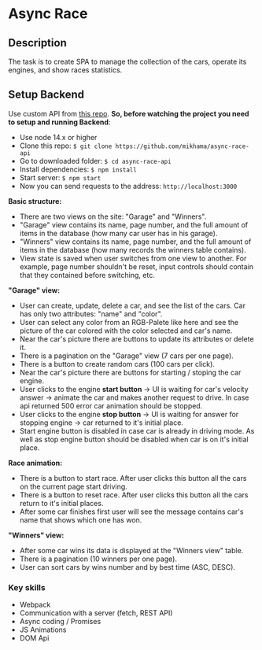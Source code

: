 # Async Race

## Description

The task is to create SPA to manage the collection of the cars, operate its engines, and show races statistics.

## Setup Backend

Use custom API from [this repo](https://github.com/mikhama/async-race-api). **So, before watching the project you need to setup and running Backend**:

- Use node 14.x or higher
- Clone this repo: `$ git clone https://github.com/mikhama/async-race-api`
- Go to downloaded folder: `$ cd async-race-api`
- Install dependencies: `$ npm install`
- Start server: `$ npm start`
- Now you can send requests to the address: `http://localhost:3000`

**Basic structure:**

- There are two views on the site: "Garage" and "Winners".
- "Garage" view contains its name, page number, and the full amount of items in the database (how many car user has in his garage).
- "Winners" view contains its name, page number, and the full amount of items in the database (how many records the winners table contains).
- View state is saved when user switches from one view to another. For example, page number shouldn't be reset, input controls should contain that they contained before switching, etc.

**"Garage" view:**

- User can create, update, delete a car, and see the list of the cars. Car has only two attributes: "name" and "color".
- User can select any color from an RGB-Palete like here and see the picture of the car colored with the color selected and car's name.
- Near the car's picture there are buttons to update its attributes or delete it.
- There is a pagination on the "Garage" view (7 cars per one page).
- There is a button to create random cars (100 cars per click).
- Near the car's picture there are buttons for starting / stoping the car engine.
- User clicks to the engine **start button** -> UI is waiting for car's velocity answer -> animate the car and makes another request to drive. In case api returned 500 error car animation should be stopped.
- User clicks to the engine **stop button** -> UI is waiting for answer for stopping engine -> car returned to it's initial place.
- Start engine button is disabled in case car is already in driving mode. As well as stop engine button should be disabled when car is on it's initial place.

**Race animation:**

- There is a button to start race. After user clicks this button all the cars on the current page start driving.
- There is a button to reset race. After user clicks this button all the cars return to it's initial places.
- After some car finishes first user will see the message contains car's name that shows which one has won.

**"Winners" view:**

- After some car wins its data is displayed at the "Winners view" table.
- There is a pagination (10 winners per one page).
- User can sort cars by wins number and by best time (ASC, DESC).

### Key skills

- Webpack
- Сommunication with a server (fetch, REST API)
- Async coding / Promises
- JS Animations
- DOM Api

